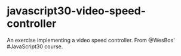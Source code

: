 # javascript30-video-speed-controller
An exercise implementing a video speed controller. From @WesBos' #JavaScript30 course.
